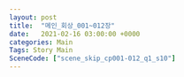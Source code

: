 ```yaml
---
layout: post
title:  "메인_회상_001~012장"
date:   2021-02-16 03:00:00 +0000
categories: Main
Tags: Story Main
SceneCode: ["scene_skip_cp001-012_q1_s10"]
---
```

